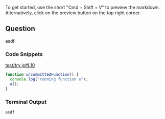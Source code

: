 
To get started, use the short "Cmd + Shift + V" to preview the markdown. Alternatively, click on the preview button on the top right corner.

## Question 
asdf

### Code Snippets

[test/try.js#L10](test/try.js#L10)	
````js
function uncommittedFunction() {
  console.log("running function a");
  a();
}

````

### Terminal Output
````
asdf
````
	